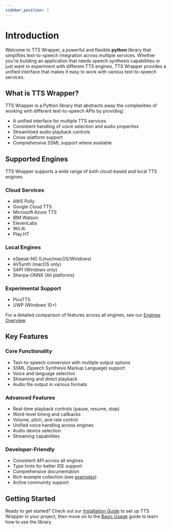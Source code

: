 ```yaml
---
sidebar_position: 1
---
```


# Introduction

Welcome to TTS Wrapper, a powerful and flexible **python** library that simplifies text-to-speech integration across multiple services. Whether you're building an application that needs speech synthesis capabilities or just want to experiment with different TTS engines, TTS Wrapper provides a unified interface that makes it easy to work with various text-to-speech services.

## What is TTS Wrapper?

TTS Wrapper is a Python library that abstracts away the complexities of working with different text-to-speech APIs by providing:

- A unified interface for multiple TTS services
- Consistent handling of voice selection and audio properties
- Streamlined audio playback controls
- Cross-platform support
- Comprehensive SSML support where available

## Supported Engines

TTS Wrapper supports a wide range of both cloud-based and local TTS engines:

### Cloud Services
- AWS Polly
- Google Cloud TTS
- Microsoft Azure TTS
- IBM Watson
- ElevenLabs
- Wit.Ai
- Play.HT

### Local Engines
- eSpeak-NG (Linux/macOS/Windows)
- AVSynth (macOS only)
- SAPI (Windows only)
- Sherpa-ONNX (All platforms)

### Experimental Support
- PicoTTS
- UWP (Windows 10+)

For a detailed comparison of features across all engines, see our [Engines Overview](engines/overview).

## Key Features

### Core Functionality
- Text-to-speech conversion with multiple output options
- SSML (Speech Synthesis Markup Language) support
- Voice and language selection
- Streaming and direct playback
- Audio file output in various formats

### Advanced Features
- Real-time playback controls (pause, resume, stop)
- Word-level timing and callbacks
- Volume, pitch, and rate control
- Unified voice handling across engines
- Audio device selection
- Streaming capabilities

### Developer-Friendly
- Consistent API across all engines
- Type hints for better IDE support
- Comprehensive documentation 
- Rich example collection (see [examples](https://github.com/willwade/py3-tts-wrapper/tree/main/examples))
- Active community support

## Getting Started

Ready to get started? Check out our [Installation Guide](installation) to set up TTS Wrapper in your project, then move on to the [Basic Usage](guides/basic-usage) guide to learn how to use the library. 